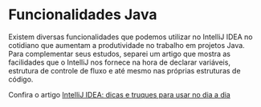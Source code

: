 # Funcionalidades Java

Existem diversas funcionalidades que podemos utilizar no IntelliJ IDEA no cotidiano que aumentam a produtividade no trabalho em projetos Java. 
Para complementar seus estudos, separei um artigo que mostra as facilidades que o IntelliJ nos fornece na hora de declarar variáveis, estrutura de controle de fluxo e até mesmo nas próprias estruturas de código.

Confira o artigo [IntelliJ IDEA: dicas e truques para usar no dia a dia](https://www.alura.com.br/artigos/intellij-idea-dicas-truques-usar-no-dia-a-dia)
